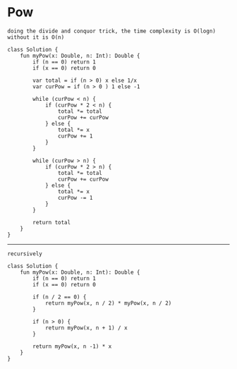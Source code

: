 

# Pow

    doing the divide and conquor trick, the time complexity is O(logn)
    without it is O(n)

    class Solution {
        fun myPow(x: Double, n: Int): Double {
            if (n == 0) return 1
            if (x == 0) return 0

            var total = if (n > 0) x else 1/x
            var curPow = if (n > 0 ) 1 else -1

            while (curPow < n) {
                if (curPow * 2 < n) {
                    total *= total
                    curPow += curPow
                } else {
                    total *= x
                    curPow += 1
                }
            }

            while (curPow > n) {
                if (curPow * 2 > n) {
                    total *= total
                    curPow += curPow
                } else {
                    total *= x
                    curPow -= 1
                }
            }

            return total
        }
    }

---

    recursively 

    class Solution {
        fun myPow(x: Double, n: Int): Double {
            if (n == 0) return 1
            if (x == 0) return 0

            if (n / 2 == 0) {
                return myPow(x, n / 2) * myPow(x, n / 2)
            }

            if (n > 0) {
                return myPow(x, n + 1) / x
            }

            return myPow(x, n -1) * x
        } 
    }